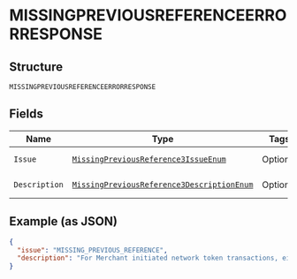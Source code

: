 
# MISSINGPREVIOUSREFERENCEERRORRESPONSE

## Structure

`MISSINGPREVIOUSREFERENCEERRORRESPONSE`

## Fields

| Name | Type | Tags | Description | Getter | Setter |
|  --- | --- | --- | --- | --- | --- |
| `Issue` | [`MissingPreviousReference3IssueEnum`](../../doc/models/missing-previous-reference-3-issue-enum.md) | Optional | - | MissingPreviousReference3IssueEnum getIssue() | setIssue(MissingPreviousReference3IssueEnum issue) |
| `Description` | [`MissingPreviousReference3DescriptionEnum`](../../doc/models/missing-previous-reference-3-description-enum.md) | Optional | - | MissingPreviousReference3DescriptionEnum getDescription() | setDescription(MissingPreviousReference3DescriptionEnum description) |

## Example (as JSON)

```json
{
  "issue": "MISSING_PREVIOUS_REFERENCE",
  "description": "For Merchant initiated network token transactions, either the payment_source.card.stored_credential.previous_network_transaction_reference or payment_source.card.stored_credential.previous_transaction_reference must be included in the request."
}
```

